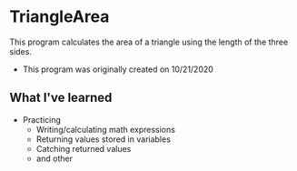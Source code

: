 # TriangleArea

This program calculates the area of a triangle using the length of the three sides.
* This program was originally created on 10/21/2020

## What I've learned
* Practicing 
  * Writing/calculating math expressions
  * Returning values stored in variables
  * Catching returned values
  * and other
